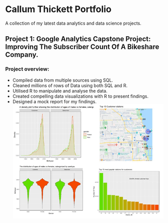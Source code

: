 # Callum Thickett Portfolio
A collection of my latest data analytics and data science projects.

## Project 1: Google Analytics Capstone Project: Improving The Subscriber Count Of A Bikeshare Company.
### Project overview:
 * Compiled data from multiple sources using SQL. 
 * Cleaned millions of rows of Data using both SQL and R.
 * Utilised R to manipulate and analyse the data.
 * Created compelling data visualizations with R to present findings.
 * Designed a mock report for my findings.
 ![](https://github.com/thickett/Callum_Thickett_portfolio/blob/main/images/combined_viz.PNG)
